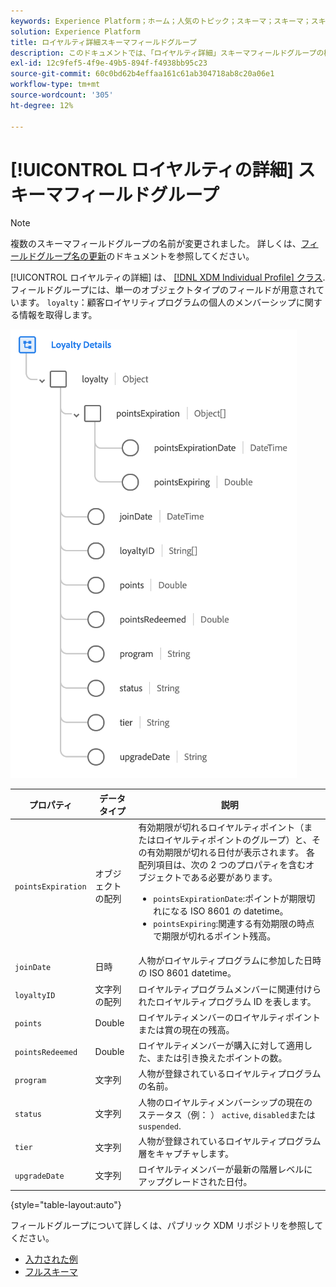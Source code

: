 ```yaml
---
keywords: Experience Platform；ホーム；人気のトピック；スキーマ；スキーマ；スキーマ；XDM；個々のプロファイル；フィールド；スキーマ；スキーマ；ロイヤルティの詳細；スキーマデザイン；フィールドグループ；フィールドグループ；
solution: Experience Platform
title: ロイヤルティ詳細スキーマフィールドグループ
description: このドキュメントでは、「ロイヤルティ詳細」スキーマフィールドグループの概要を説明します。
exl-id: 12c9fef5-4f9e-49b5-894f-f4938bb95c23
source-git-commit: 60c0bd62b4effaa161c61ab304718ab8c20a06e1
workflow-type: tm+mt
source-wordcount: '305'
ht-degree: 12%

---
```


# [!UICONTROL ロイヤルティの詳細] スキーマフィールドグループ

>[!NOTE]
>
>複数のスキーマフィールドグループの名前が変更されました。 詳しくは、[フィールドグループ名の更新](../name-updates.md)のドキュメントを参照してください。

[!UICONTROL ロイヤルティの詳細] は、 [[!DNL XDM Individual Profile] クラス](../../classes/individual-profile.md). フィールドグループには、単一のオブジェクトタイプのフィールドが用意されています。 `loyalty`：顧客ロイヤリティプログラムの個人のメンバーシップに関する情報を取得します。

![](../../images/field-groups/loyalty-details.png)

| プロパティ | データタイプ | 説明 |
| --- | --- | --- |
| `pointsExpiration` | オブジェクトの配列 | 有効期限が切れるロイヤルティポイント（またはロイヤルティポイントのグループ）と、その有効期限が切れる日付が表示されます。 各配列項目は、次の 2 つのプロパティを含むオブジェクトである必要があります。 <ul><li>`pointsExpirationDate`:ポイントが期限切れになる ISO 8601 の datetime。</li><li>`pointsExpiring`:関連する有効期限の時点で期限が切れるポイント残高。</li></ul> |
| `joinDate` | 日時 | 人物がロイヤルティプログラムに参加した日時の ISO 8601 datetime。 |
| `loyaltyID` | 文字列の配列 | ロイヤルティプログラムメンバーに関連付けられたロイヤルティプログラム ID を表します。 |
| `points` | Double | ロイヤルティメンバーのロイヤルティポイントまたは賞の現在の残高。 |
| `pointsRedeemed` | Double | ロイヤルティメンバーが購入に対して適用した、または引き換えたポイントの数。 |
| `program` | 文字列 | 人物が登録されているロイヤルティプログラムの名前。 |
| `status` | 文字列 | 人物のロイヤルティメンバーシップの現在のステータス（例： ） `active`, `disabled`または `suspended`. |
| `tier` | 文字列 | 人物が登録されているロイヤルティプログラム層をキャプチャします。 |
| `upgradeDate` | 文字列 | ロイヤルティメンバーが最新の階層レベルにアップグレードされた日付。 |

{style=&quot;table-layout:auto&quot;}

フィールドグループについて詳しくは、パブリック XDM リポジトリを参照してください。

* [入力された例](https://github.com/adobe/xdm/blob/master/components/fieldgroups/profile/profile-loyalty-details.example.1.json)
* [フルスキーマ](https://github.com/adobe/xdm/blob/master/components/fieldgroups/profile/profile-loyalty-details.schema.json)
